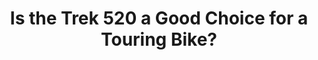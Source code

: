 ---
layout: community
category: community
title: "Is the Trek 520 a Good Choice for a Touring Bike?"
description: "Is trek 520 is a good choice? touring bike less than 1700usd dollars? (Choice regarding price range and quality) or what would be alternative bicycle do you suggest?"
isTopLevel: false
isSingleLevel: false
isArticle: false
datePublished: 2022-06-13 14:11:00 +0300
dateModified: 2022-06-13 14:11:00 +0300
published: false
---